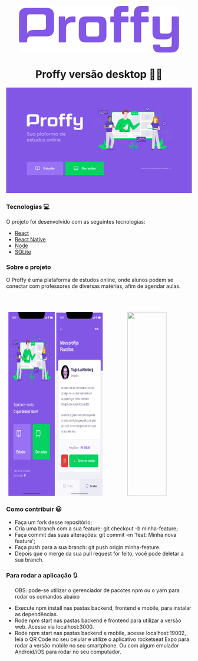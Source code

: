 
<p align="center"> 
  <img src=".github/Logo.png">
</p>
<h1 align="center">Proffy versão desktop 🚀🚀</h1>

<p align="center"> 
  <img src=".github/Home.png">
</p>

<h3>Tecnologias 💻</h3>
<p>O projeto foi desenvolvido com as seguintes tecnologias:</p>
<ul>
  <li><a href="https://pt-br.reactjs.org/">React</a></li>
  <li><a href="https://reactnative.dev/">React Native</a></li> 
  <li><a href="https://nodejs.org/en/">Node</a></li>
  <li><a href="https://www.sqlite.org/index.html">SQLite</a></>
</ul>
<h3>Sobre o projeto</h3>
<p>O Proffy é uma plataforma de estudos online, onde alunos podem se conectar com professores de diversas matérias, afim de agendar aulas.</p>
<br></br>
<p align="center"> 
  <img src=".github/HomeMobile.png" height="500" width="25%">
  <img src=".github/Favoritos.png" height="500"  width="25%">
  <img src=".github/Formulário.png" height="500"  width="46%">
</p>
<h3>Como contribuir 😃</h3>
<ul>
  <li>Faça um fork desse repositório;</li>
  <li>Cria uma branch com a sua feature: git checkout -b minha-feature;</li> 
  <li>Faça commit das suas alterações: git commit -m 'feat: Minha nova feature';</li>
  <li>Faça push para a sua branch: git push origin minha-feature.</li>
  <li>Depois que o merge da sua pull request for feito, você pode deletar a sua branch.</li>
</ul>
<h3>Para rodar a aplicação 🔃</h3>
<ul>
  <p>OBS: pode-se utilizar o gerenciador de pacotes npm ou o yarn para rodar os comandos abaixo</p>
  <li>Execute npm install nas pastas backend, frontend e mobile, para instalar as dependências.</li>
  <li>Rode npm start nas pastas backend e frontend para utilizar a versão web. Acesse via localhost:3000.</li> 
  <li>Rode npm start nas pastas backend e mobile, acesse localhost:19002, leia o QR Code no seu celular e utilize o aplicativo rocketseat Expo para rodar a versão mobile no seu smartphone. Ou com algum emulador Android/iOS para rodar no seu computador.</li>
  
</ul>


